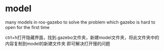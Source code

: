 # model
many models in ros-gazebo to solve the problem which gazebo is hard to open for the first time


ctrl+h打开隐藏界面，找到.gazebo文件夹，新建model文件夹，将此文件夹中的内容复制到model的新建文件夹
即可解决打开慢的问题



